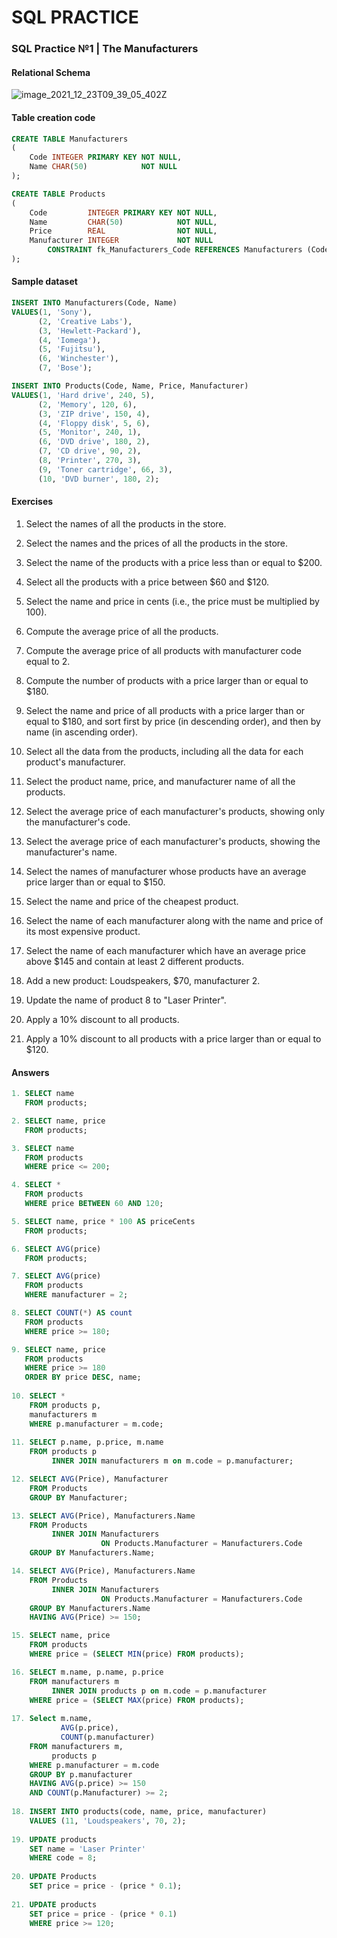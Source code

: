 # SQL PRACTICE

### SQL Practice №1 | The Manufacturers

#### Relational Schema

![image_2021_12_23T09_39_05_402Z](https://user-images.githubusercontent.com/78149480/147743647-29c3e207-a15b-41c4-bd77-d340640f2ee0.png)

#### Table creation code

``` sql
CREATE TABLE Manufacturers
(
    Code INTEGER PRIMARY KEY NOT NULL,
    Name CHAR(50)            NOT NULL
);

CREATE TABLE Products
(
    Code         INTEGER PRIMARY KEY NOT NULL,
    Name         CHAR(50)            NOT NULL,
    Price        REAL                NOT NULL,
    Manufacturer INTEGER             NOT NULL
        CONSTRAINT fk_Manufacturers_Code REFERENCES Manufacturers (Code)
);
 ```

#### Sample dataset

 ``` sql
INSERT INTO Manufacturers(Code, Name)
VALUES(1, 'Sony'),
       (2, 'Creative Labs'),
       (3, 'Hewlett-Packard'),
       (4, 'Iomega'),
       (5, 'Fujitsu'),
       (6, 'Winchester'),
       (7, 'Bose');

INSERT INTO Products(Code, Name, Price, Manufacturer)
VALUES(1, 'Hard drive', 240, 5),
       (2, 'Memory', 120, 6),
       (3, 'ZIP drive', 150, 4),
       (4, 'Floppy disk', 5, 6),
       (5, 'Monitor', 240, 1),
       (6, 'DVD drive', 180, 2),
       (7, 'CD drive', 90, 2),
       (8, 'Printer', 270, 3),
       (9, 'Toner cartridge', 66, 3),
       (10, 'DVD burner', 180, 2);
 ```

#### Exercises

1. Select the names of all the products in the store.

2. Select the names and the prices of all the products in the store.

3. Select the name of the products with a price less than or equal to $200.

4. Select all the products with a price between $60 and $120.

5. Select the name and price in cents (i.e., the price must be multiplied by 100).

6. Compute the average price of all the products.

7. Compute the average price of all products with manufacturer code equal to 2.

8. Compute the number of products with a price larger than or equal to $180.

9. Select the name and price of all products with a price larger than or equal to $180, and sort first by price (in
   descending order), and then by name (in ascending order).

10. Select all the data from the products, including all the data for each product's manufacturer.

11. Select the product name, price, and manufacturer name of all the products.

12. Select the average price of each manufacturer's products, showing only the manufacturer's code.

13. Select the average price of each manufacturer's products, showing the manufacturer's name.

14. Select the names of manufacturer whose products have an average price larger than or equal to $150.

15. Select the name and price of the cheapest product.

16. Select the name of each manufacturer along with the name and price of its most expensive product.

17. Select the name of each manufacturer which have an average price above $145 and contain at least 2 different
    products.

18. Add a new product: Loudspeakers, $70, manufacturer 2.

19. Update the name of product 8 to "Laser Printer".

20. Apply a 10% discount to all products.

21. Apply a 10% discount to all products with a price larger than or equal to $120.

#### Answers

``` sql
1. SELECT name
   FROM products;

2. SELECT name, price
   FROM products;

3. SELECT name
   FROM products
   WHERE price <= 200;

4. SELECT *
   FROM products
   WHERE price BETWEEN 60 AND 120;

5. SELECT name, price * 100 AS priceCents
   FROM products;

6. SELECT AVG(price)
   FROM products;

7. SELECT AVG(price)
   FROM products
   WHERE manufacturer = 2;

8. SELECT COUNT(*) AS count
   FROM products
   WHERE price >= 180;

9. SELECT name, price
   FROM products
   WHERE price >= 180
   ORDER BY price DESC, name;
    
10. SELECT *
    FROM products p,
    manufacturers m
    WHERE p.manufacturer = m.code;
   
11. SELECT p.name, p.price, m.name
    FROM products p
         INNER JOIN manufacturers m on m.code = p.manufacturer;

12. SELECT AVG(Price), Manufacturer
    FROM Products
    GROUP BY Manufacturer;

13. SELECT AVG(Price), Manufacturers.Name
    FROM Products
         INNER JOIN Manufacturers
                    ON Products.Manufacturer = Manufacturers.Code
    GROUP BY Manufacturers.Name;

14. SELECT AVG(Price), Manufacturers.Name
    FROM Products
         INNER JOIN Manufacturers
                    ON Products.Manufacturer = Manufacturers.Code
    GROUP BY Manufacturers.Name
    HAVING AVG(Price) >= 150;

15. SELECT name, price
    FROM products
    WHERE price = (SELECT MIN(price) FROM products);

16. SELECT m.name, p.name, p.price
    FROM manufacturers m
         INNER JOIN products p on m.code = p.manufacturer
    WHERE price = (SELECT MAX(price) FROM products);
    
17. Select m.name,
           AVG(p.price),
           COUNT(p.manufacturer)
    FROM manufacturers m,
         products p
    WHERE p.manufacturer = m.code
    GROUP BY p.manufacturer
    HAVING AVG(p.price) >= 150
    AND COUNT(p.Manufacturer) >= 2;
    
18. INSERT INTO products(code, name, price, manufacturer)
    VALUES (11, 'Loudspeakers', 70, 2);
    
19. UPDATE products
    SET name = 'Laser Printer'
    WHERE code = 8;
    
20. UPDATE Products
    SET price = price - (price * 0.1);
    
21. UPDATE products
    SET price = price - (price * 0.1)
    WHERE price >= 120;                    
```
